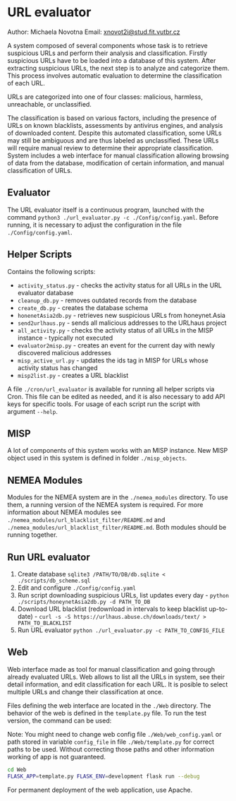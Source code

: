 # URL evaluator

Author: Michaela Novotna
Email: <xnovot2i@stud.fit.vutbr.cz>

A system composed of several components whose task is to retrieve suspicious URLs and perform their analysis and classification.
Firstly suspicious URLs have to be loaded into a database of this system.
After extracting suspicious URLs, the next step is to analyze and categorize them.
This process involves automatic evaluation to determine the classification of each URL.

URLs are categorized into one of four classes: malicious, harmless, unreachable, or unclassified.

The classification is based on various factors, including the presence of URLs on known blacklists,
assessments by antivirus engines, and analysis of downloaded content.
Despite this automated classification, some URLs may still be ambiguous and are thus labeled as unclassified.
These URLs will require manual review to determine their appropriate classification.
System includes a web interface for manual classification allowing browsing of data from the database, modification of certain information, and manual classification of URLs.

## Evaluator

The URL evaluator itself is a continuous program, launched with the command `python3 ./url_evaluator.py -c ./Config/config.yaml`. Before running, it is necessary to adjust the configuration in the file `./Config/config.yaml`.

## Helper Scripts

Contains the following scripts:

- `activity_status.py` - checks the activity status for all URLs in the URL evaluator database
- `cleanup_db.py` - removes outdated records from the database
- `create_db.py` - creates the database schema
- `honenetAsia2db.py` - retrieves new suspicious URLs from honeynet.Asia
- `send2urlhaus.py` - sends all malicious addresses to the URLhaus project
- `all_activity.py` - checks the activity status of all URLs in the MISP instance - typically not executed
- `evaluator2misp.py` - creates an event for the current day with newly discovered malicious addresses
- `misp_active_url.py` - updates the ids tag in MISP for URLs whose activity status has changed
- `misp2list.py` - creates a URL blacklist

A file `./cron/url_evaluator` is available for running all helper scripts via Cron. This file can be edited as needed, and it is also necessary to add API keys for specific tools.
For usage of each script run the script with argument `--help`.

## MISP

A lot of components of this system works with an MISP instance. New MISP object used in this system is defined in folder `./misp_objects`.

## NEMEA Modules

Modules for the NEMEA system are in the `./nemea_modules` directory. To use them, a running version of the NEMEA system is required.
For more information about NEMEA modules see `./nemea_modules/url_blacklist_filter/README.md` and `./nemea_modules/url_blacklist_filter/README.md`. Both modules should be running together.

## Run URL evaluator

1. Create database `sqlite3 /PATH/TO/DB/db.sqlite < ./scripts/db_scheme.sql`
2. Edit and configure `./Config/config.yaml`
3. Run script downloading suspicious URLs, list updates every day - `python ./scripts/honeynetAsia2db.py -d PATH_TO_DB`
4. Download URL blacklist (redownload in intervals to keep blacklist up-to-date) - `curl -s -S https://urlhaus.abuse.ch/downloads/text/ > PATH_TO_BLACKLIST`
5. Run URL evaluator `python ./url_evaluator.py -c PATH_TO_CONFIG_FILE`

## Web

Web interface made as tool for manual classification and going through already evaluated URLs.
Web allows to list all the URLs in system, see their detail information, and edit classification for each URL. It is posible to select multiple URLs and change their classification at once.

Files defining the web interface are located in the `./Web` directory. The behavior of the web is defined in the `template.py` file. To run the test version, the command can be used:

Note: You might need to change web config file `./Web/web_config.yaml` or path stored in variable `config_file` in file `./Web/template.py` for correct paths to be used. Without correcting those paths and other information working of app is not guaranteed.

```bash
cd Web
FLASK_APP=template.py FLASK_ENV=development flask run --debug
```

For permanent deployment of the web application, use Apache.
